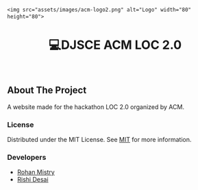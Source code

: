 
<!-- PROJECT LOGO -->
<br />
<p align="center">
  
	<img src="assets/images/acm-logo2.png" alt="Logo" width="80" height="80">
  <h1 align="center">💻DJSCE ACM LOC 2.0</h1>
    <br/>
 
</p>






<!-- ABOUT THE PROJECT -->
## About The Project

A website made for the hackathon LOC 2.0 organized by ACM.




<!-- LICENSE -->
### License

Distributed under the MIT License. See [MIT](LICENSE) for more information.



### Developers

- [Rohan Mistry](https://github.com/rohan-mistry)
- [Rishi Desai](https://github.com/RishiDesai17)










